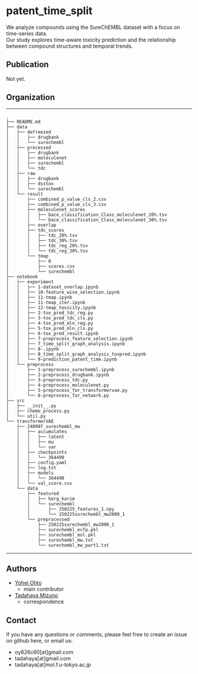 # patent_time_split

We analyze compounds using the SureChEMBL dataset with a focus on time-series data.  
Our study explores time-aware toxicity prediction and the relationship between compound structures and temporal trends.

## Publication
Not yet.  
  
## Organization
------------
    .
    ├── README.md
    ├── data
    │   ├── defreezed
    │   │   ├── drugbank
    │   │   └── surechembl
    │   ├── processed
    │   │   ├── drugbank
    │   │   ├── moleculenet
    │   │   ├── surechembl
    │   │   └── tdc
    │   ├── raw
    │   │   ├── drugbank
    │   │   ├── dsstox
    │   │   └── surechembl
    │   └── result
    │       ├── combined_p_value_cls_2.csv
    │       ├── combined_p_value_cls_3.csv
    │       ├── moleculenet_scores
    │       │   ├── bace_classification_Class_moleculenet_20%.tsv
    │       │   └── bace_classification_Class_moleculenet_30%.tsv
    │       ├── overlap
    │       ├── tdc_scores
    │       │   ├── tdc_20%.tsv
    │       │   ├── tdc_30%.tsv
    │       │   ├── tdc_reg_20%.tsv
    │       │   └── tdc_reg_30%.tsv
    │       └── tmap
    │           ├── 0
    │           ├── scores.csv
    │           └── surechembl
    ├── notebook
    │   ├── experiment
    │   │   ├── 1-dataset_overlap.ipynb
    │   │   ├── 10-feature_wise_selection.ipynb
    │   │   ├── 11-tmap.ipynb
    │   │   ├── 11-tmap_iter.ipynb
    │   │   ├── 12-tmap_toxicity.ipynb
    │   │   ├── 2-tox_pred_tdc_reg.py
    │   │   ├── 3-tox_pred_tdc_cls.py
    │   │   ├── 4-tox_pred_mln_reg.py
    │   │   ├── 5-tox_pred_mln_cls.py
    │   │   ├── 6-tox_pred_result.ipynb
    │   │   ├── 7-preprocess_feature_selection.ipynb
    │   │   ├── 7_time_split_graph_analysis.ipynb
    │   │   ├── 8-.ipynb
    │   │   ├── 8_time_split_graph_analysis_toxpred.ipynb
    │   │   └── 9-prediction_patent_time.ipynb
    │   └── preprocess
    │       ├── 1-preprocess_surechembl.ipynb
    │       ├── 2-preprocess_drugbank.ipynb
    │       ├── 3-preprocess_tdc.py
    │       ├── 4-preprocess_moleculenet.py
    │       ├── 5-preprocess_for_transformervae.py
    │       └── 6-preprocess_for_network.py
    ├── src
    │   ├── __init__.py
    │   ├── chemo_process.py
    │   └── util.py
    └── transformerVAE
        ├── 240907_surechembl_mw
        │   ├── accumulates
        │   │   ├── latent
        │   │   ├── mu
        │   │   └── var
        │   ├── checkpoints
        │   │   └── 364490
        │   ├── config.yaml
        │   ├── log.txt
        │   ├── models
        │   │   └── 364490
        │   └── val_score.csv
        └── data
            ├── featured
            │   ├── herg_karim
            │   └── surechembl
            │       ├── 250225_features_1.npy
            │       └── 250225surechembl_mw2000_1
            └── preprocessed
                ├── 250225surechembl_mw2000_1
                ├── surechembl_ecfp.pkl
                ├── surechembl_mol.pkl
                ├── surechembl_mw.txt
                └── surechembl_mw_part1.txt
------------

## Authors
- [Yohei Ohto](https://github.com/YoheiOhto)  
   - main contributor  
- [Tadahaya Mizuno](https://github.com/tadahayamiz)  
  - correspondence  

## Contact
If you have any questions or comments, please feel free to create an issue on github here, or email us:
- oy826c60[at]gmail.com  
- tadahaya[at]gmail.com  
- tadahaya[at]mol.f.u-tokyo.ac.jp  